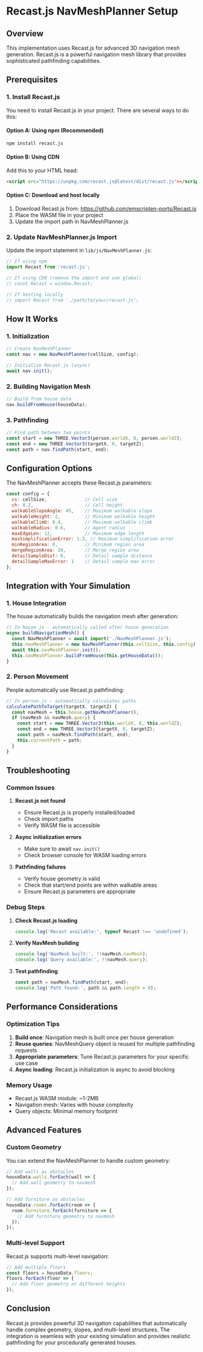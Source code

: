 # Recast.js NavMeshPlanner Setup

## Overview

This implementation uses Recast.js for advanced 3D navigation mesh generation. Recast.js is a powerful navigation mesh library that provides sophisticated pathfinding capabilities.

## Prerequisites

### 1. Install Recast.js

You need to install Recast.js in your project. There are several ways to do this:

#### Option A: Using npm (Recommended)
```bash
npm install recast.js
```

#### Option B: Using CDN
Add this to your HTML head:
```html
<script src="https://unpkg.com/recast.js@latest/dist/recast.js"></script>
```

#### Option C: Download and host locally
1. Download Recast.js from: https://github.com/emscripten-ports/Recast.js
2. Place the WASM file in your project
3. Update the import path in NavMeshPlanner.js

### 2. Update NavMeshPlanner.js Import

Update the import statement in `lib/js/NavMeshPlanner.js`:

```javascript
// If using npm
import Recast from 'recast.js';

// If using CDN (remove the import and use global)
// const Recast = window.Recast;

// If hosting locally
// import Recast from './path/to/your/recast.js';
```

## How It Works

### 1. Initialization
```javascript
// Create NavMeshPlanner
const nav = new NavMeshPlanner(cellSize, config);

// Initialize Recast.js (async)
await nav.init();
```

### 2. Building Navigation Mesh
```javascript
// Build from house data
nav.buildFromHouse(houseData);
```

### 3. Pathfinding
```javascript
// Find path between two points
const start = new THREE.Vector3(person.worldX, 0, person.worldZ);
const end = new THREE.Vector3(targetX, 0, targetZ);
const path = nav.findPath(start, end);
```

## Configuration Options

The NavMeshPlanner accepts these Recast.js parameters:

```javascript
const config = {
  cs: cellSize,              // Cell size
  ch: 0.2,                   // Cell height
  walkableSlopeAngle: 45,    // Maximum walkable slope
  walkableHeight: 2,         // Minimum walkable height
  walkableClimb: 0.4,        // Maximum walkable climb
  walkableRadius: 0.6,       // Agent radius
  maxEdgeLen: 12,            // Maximum edge length
  maxSimplificationError: 1.3, // Maximum simplification error
  minRegionArea: 8,          // Minimum region area
  mergeRegionArea: 20,       // Merge region area
  detailSampleDist: 6,       // Detail sample distance
  detailSampleMaxError: 1    // Detail sample max error
};
```

## Integration with Your Simulation

### 1. House Integration
The house automatically builds the navigation mesh after generation:

```javascript
// In house.js - automatically called after house generation
async buildNavigationMesh() {
  const NavMeshPlanner = await import('./NavMeshPlanner.js');
  this.navMeshPlanner = new NavMeshPlanner(this.cellSize, this.config);
  await this.navMeshPlanner.init();
  this.navMeshPlanner.buildFromHouse(this.getHouseData());
}
```

### 2. Person Movement
People automatically use Recast.js pathfinding:

```javascript
// In person.js - automatically calculates paths
calculatePathToTarget(targetX, targetZ) {
  const navMesh = this.house.getNavMeshPlanner();
  if (navMesh && navMesh.query) {
    const start = new THREE.Vector3(this.worldX, 0, this.worldZ);
    const end = new THREE.Vector3(targetX, 0, targetZ);
    const path = navMesh.findPath(start, end);
    this.currentPath = path;
  }
}
```

## Troubleshooting

### Common Issues

1. **Recast.js not found**
   - Ensure Recast.js is properly installed/loaded
   - Check import paths
   - Verify WASM file is accessible

2. **Async initialization errors**
   - Make sure to await `nav.init()`
   - Check browser console for WASM loading errors

3. **Pathfinding failures**
   - Verify house geometry is valid
   - Check that start/end points are within walkable areas
   - Ensure Recast.js parameters are appropriate

### Debug Steps

1. **Check Recast.js loading**
   ```javascript
   console.log('Recast available:', typeof Recast !== 'undefined');
   ```

2. **Verify NavMesh building**
   ```javascript
   console.log('NavMesh built:', !!navMesh.navMesh);
   console.log('Query available:', !!navMesh.query);
   ```

3. **Test pathfinding**
   ```javascript
   const path = navMesh.findPath(start, end);
   console.log('Path found:', path && path.length > 0);
   ```

## Performance Considerations

### Optimization Tips

1. **Build once**: Navigation mesh is built once per house generation
2. **Reuse queries**: NavMeshQuery object is reused for multiple pathfinding requests
3. **Appropriate parameters**: Tune Recast.js parameters for your specific use case
4. **Async loading**: Recast.js initialization is async to avoid blocking

### Memory Usage

- Recast.js WASM module: ~1-2MB
- Navigation mesh: Varies with house complexity
- Query objects: Minimal memory footprint

## Advanced Features

### Custom Geometry
You can extend the NavMeshPlanner to handle custom geometry:

```javascript
// Add walls as obstacles
houseData.walls.forEach(wall => {
  // Add wall geometry to navmesh
});

// Add furniture as obstacles
houseData.rooms.forEach(room => {
  room.furniture.forEach(furniture => {
    // Add furniture geometry to navmesh
  });
});
```

### Multi-level Support
Recast.js supports multi-level navigation:

```javascript
// Add multiple floors
const floors = houseData.floors;
floors.forEach(floor => {
  // Add floor geometry at different heights
});
```

## Conclusion

Recast.js provides powerful 3D navigation capabilities that automatically handle complex geometry, slopes, and multi-level structures. The integration is seamless with your existing simulation and provides realistic pathfinding for your procedurally generated houses. 